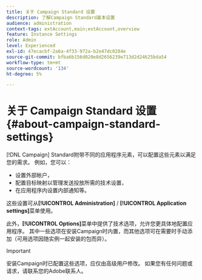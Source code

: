 ```yaml
---
title: 关于 Campaign Standard 设置
description: 了解Campaign Standard基本设置
audience: administration
context-tags: extAccount,main;extAccount,overview
feature: Instance Settings
role: Admin
level: Experienced
exl-id: 47ecacbf-2a6a-4f33-972a-b2e47dc0284e
source-git-commit: bfba6b156d020e8d2656239e713d2d24625bda54
workflow-type: tm+mt
source-wordcount: '134'
ht-degree: 5%

---
```


# 关于 Campaign Standard 设置{#about-campaign-standard-settings}

[!DNL Campaign] Standard附带不同的应用程序元素，可以配置这些元素以满足您的需求。 例如，您可以：

* 设置外部帐户，
* 配置目标映射以管理发送投放所需的技术设置，
* 在应用程序内设置内部通知等。

这些设置可从&#x200B;**[!UICONTROL Administration]** / **[!UICONTROL Application settings]**&#x200B;菜单使用。

此外，**[!UICONTROL Options]**&#x200B;菜单中提供了技术选项，允许您更具体地配置应用程序。 其中一些选项在安装Campaign时内置，而其他选项可在需要时手动添加（可用选项因随实例一起安装的包而异）。

>[!IMPORTANT]
>
>安装Campaign时已配置这些选项，应仅由高级用户修改。 如果您有任何问题或请求，请联系您的Adobe联系人。
